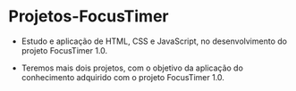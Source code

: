 # Projetos-FocusTimer

* Estudo e aplicação de HTML, CSS e JavaScript, no desenvolvimento do projeto FocusTimer 1.0.

* Teremos mais dois projetos, com o objetivo da aplicação do conhecimento adquirido com o projeto FocusTimer 1.0.
